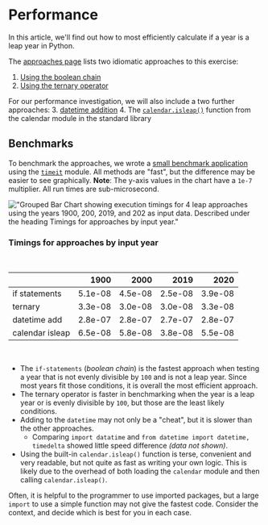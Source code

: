 # Performance

In this article, we'll find out how to most efficiently calculate if a year is a leap year in Python.

The [approaches page][approaches] lists two idiomatic approaches to this exercise:

1. [Using the boolean chain][approach-boolean-chain]
2. [Using the ternary operator][approach-ternary-operator]

For our performance investigation, we will also include a two further approaches:
3. [datetime addition][approach-datetime-addition]
4. The [`calendar.isleap()`][approach-calendar-isleap] function from the calendar module in the standard library


## Benchmarks

To benchmark the approaches, we wrote a [small benchmark application][benchmark-application] using the [`timeit`][timeit] module.
All methods are "fast", but the difference may be easier to see graphically.
**Note**: The y-axis values in the chart have a `1e-7` multiplier.
 All run times are sub-microsecond.

!["Grouped Bar Chart showing execution timings for 4 leap approaches using the years 1900, 200, 2019, and 202 as input data. Described under the heading Timings for approaches by input year."](https://assets.exercism.org/images/tracks/python/leap/leap_timeit_bar_plot-light.svg)


### Timings for approaches by input year

<br>

|                 |    1900 |    2000 |    2019 |    2020 |
|:----------------|--------:|--------:|--------:|--------:|
| if statements   | 5.1e-08 | 4.5e-08 | 2.5e-08 | 3.9e-08 |
| ternary         | 3.3e-08 | 3.0e-08 | 3.0e-08 | 3.3e-08 |
| datetime add    | 2.8e-07 | 2.8e-07 | 2.7e-07 | 2.8e-07 |
| calendar isleap | 6.5e-08 | 5.8e-08 | 3.8e-08 | 5.5e-08 |

<br>

- The `if-statements` (_boolean chain_) is the fastest approach when testing a year that is not evenly divisible by `100` and is not a leap year.
Since most years fit those conditions, it is overall the most efficient approach.
- The ternary operator is faster in benchmarking when the year is a leap year or is evenly divisible by `100`,
but those are the least likely conditions.
- Adding to the `datetime` may not only be a "cheat", but it is slower than the other approaches.
  - Comparing `import datatime` and `from datetime import datetime, timedelta` showed  little speed difference _(data not shown)_.
- Using the built-in `calendar.isleap()` function is terse, convenient and very readable, but not quite as fast as writing your own logic.
This is likely due to the overhead of both loading the `calendar` module and then calling `calendar.isleap()`.

Often, it is helpful to the programmer to use imported packages, but a large `import` to use a simple function may not give the fastest code.
Consider the context, and decide which is best for you in each case.

[approach-boolean-chain]: https://exercism.org/tracks/python/exercises/leap/approaches/boolean-chain
[approach-calendar-isleap]: https://exercism.org/tracks/python/exercises/leap/approaches/calendar-isleap
[approach-datetime-addition]: https://exercism.org/tracks/python/exercises/leap/approaches/datetime-addition
[approach-ternary-operator]: https://exercism.org/tracks/python/exercises/leap/approaches/ternary-operator
[approaches]: https://exercism.org/tracks/python/exercises/leap/approaches
[benchmark-application]: https://github.com/exercism/python/blob/main/exercises/practice/leap/.articles/performance/code/Benchmark.py
[timeit]: https://docs.python.org/3/library/timeit.html
